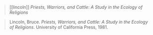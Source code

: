> [[lincoln]] *Priests, Warriors, and Cattle: A Study in the Ecology of Religions*

> Lincoln, Bruce. *Priests, Warriors, and Cattle: A Study in the Ecology of Religions*. University of California Press, 1981.
